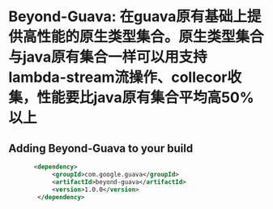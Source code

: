 # Beyond-Guava: 在guava原有基础上提供高性能的原生类型集合。原生类型集合与java原有集合一样可以用支持lambda-stream流操作、collecor收集，性能要比java原有集合平均高50%以上



## Adding Beyond-Guava to your build


```xml
       <dependency>
            <groupId>com.google.guava</groupId>
            <artifactId>beyond-guava</artifactId>
            <version>1.0.0</version>
        </dependency>
```




